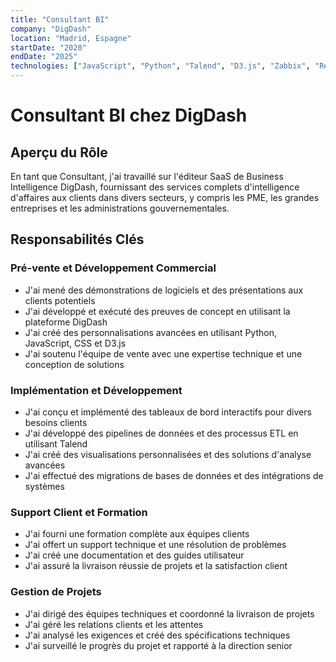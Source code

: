 ```yaml
---
title: "Consultant BI"
company: "DigDash"
location: "Madrid, Espagne"
startDate: "2020"
endDate: "2025"
technologies: ["JavaScript", "Python", "Talend", "D3.js", "Zabbix", "Redmine", "Unix Scripts"]
---
```


# Consultant BI chez DigDash

## Aperçu du Rôle

En tant que Consultant, j'ai travaillé sur l'éditeur SaaS de Business Intelligence DigDash, fournissant des services complets d'intelligence d'affaires aux clients dans divers secteurs, y compris les PME, les grandes entreprises et les administrations gouvernementales.

## Responsabilités Clés

### Pré-vente et Développement Commercial
- J'ai mené des démonstrations de logiciels et des présentations aux clients potentiels
- J'ai développé et exécuté des preuves de concept en utilisant la plateforme DigDash
- J'ai créé des personnalisations avancées en utilisant Python, JavaScript, CSS et D3.js
- J'ai soutenu l'équipe de vente avec une expertise technique et une conception de solutions

### Implémentation et Développement
- J'ai conçu et implémenté des tableaux de bord interactifs pour divers besoins clients
- J'ai développé des pipelines de données et des processus ETL en utilisant Talend
- J'ai créé des visualisations personnalisées et des solutions d'analyse avancées
- J'ai effectué des migrations de bases de données et des intégrations de systèmes

### Support Client et Formation
- J'ai fourni une formation complète aux équipes clients
- J'ai offert un support technique et une résolution de problèmes
- J'ai créé une documentation et des guides utilisateur
- J'ai assuré la livraison réussie de projets et la satisfaction client

### Gestion de Projets
- J'ai dirigé des équipes techniques et coordonné la livraison de projets
- J'ai géré les relations clients et les attentes
- J'ai analysé les exigences et créé des spécifications techniques
- J'ai surveillé le progrès du projet et rapporté à la direction senior
